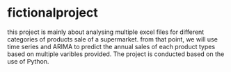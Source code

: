 # fictionalproject
this project is mainly about analysing multiple excel files for different categories of products sale of a supermarket. from that point, we will use time series and ARIMA to predict the annual 
sales of each product types based on multiple varibles provided. The project is conducted based on the use of Python. 
